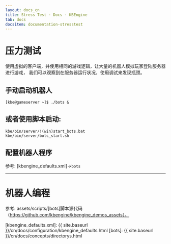 ```yaml
---
layout: docs_cn
title: Stress Test · Docs · KBEngine
tab: docs
docsitem: documentation-stresstest
---
```


压力测试
====================

使用虚拟的客户端，并使用相同的游戏逻辑，让大量的机器人模拟玩家登陆服务器进行游戏，
我们可以观察到在服务器运行状况，使用调试来发现瓶颈。


手动启动机器人
--------------------------------------

	[kbe@gameserver ~]$ ./bots &

或者使用脚本启动:
--------------------------------------

	kbe/bin/server/!(win)start_bots.bat
	kbe/bin/server/bots_start.sh



配置机器人程序
--------------------------------------

参考: [kbengine_defaults.xml]->`bots`





------------------------------------------------------------------------------------------------------------


机器人编程
====================

参考: assets/scripts/[bots]脚本源代码（https://github.com/kbengine/kbengine_demos_assets）。


[kbengine_defaults.xml]: {{ site.baseurl }}/cn/docs/configuration/kbengine_defaults.html
[bots]: {{ site.baseurl }}/cn/docs/concepts/directorys.html
